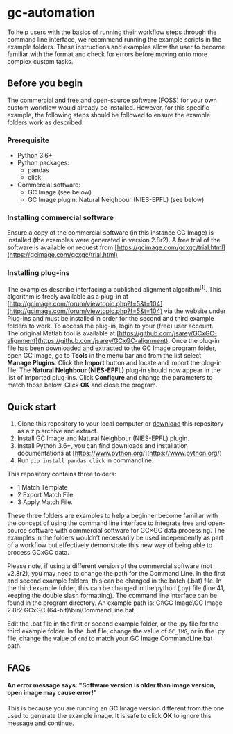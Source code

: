 # gc-automation

To help users with the basics of running their workflow steps through the command line interface, we recommend running the example scripts in the example folders. These instructions and examples allow the user to become familiar with the format and check for errors before moving onto more complex custom tasks.

## Before you begin

The commercial and free and open-source software (FOSS) for your own custom workflow would already be installed. However, for this specific example, the following steps should be followed to ensure the example folders work as described.

### Prerequisite
- Python 3.6+
- Python packages:
	- pandas
	- click
- Commercial software:
	- GC Image (see below)
	- GC Image plugin: Natural Neighbour (NIES-EPFL) (see below)

### Installing commercial software

Ensure a copy of the commercial software (in this instance GC Image) is installed (the examples were generated in version 2.8r2). A free trial of the software is available on request from [https://gcimage.com/gcxgc/trial.html](https://gcimage.com/gcxgc/trial.html)

### Installing plug-ins

The examples describe interfacing a published alignment algorithm<sup>[1]</sup>. This algorithm is freely available as a plug-in at [http://gcimage.com/forum/viewtopic.php?f=5&t=104](http://gcimage.com/forum/viewtopic.php?f=5&t=104) via the website under Plug-ins and must be installed in order for the second and third example folders to work. To access the plug-in, login to your (free) user account. The original Matlab tool is available at [https://github.com/jsarey/GCxGC-alignment](https://github.com/jsarey/GCxGC-alignment). Once the plug-in file has been downloaded and extracted to the GC Image program folder, open GC Image, go to **Tools** in the menu bar and from the list select **Manage Plugins**. Click the **Import** button and locate and import the plug-in file. The **Natural Neighbour (NIES-EPFL)** plug-in should now appear in the list of imported plug-ins. Click **Configure** and change the parameters to match those below. Click **OK** and close the program.


## Quick start

1. Clone this repository to your local computer or [download](https://github.com/rcfgroup/gc-automation/archive/master.zip) this repository as a zip archive and extract.
2. Install GC Image and Natural Neighbour (NIES-EPFL) plugin.
3. Install Python 3.6+, you can find downloads and installation documentations at [https://www.python.org/](https://www.python.org/)
4. Run `pip install pandas click` in commandline.

This repository contains three folders: 
- 1 Match Template
- 2 Export Match File
- 3 Apply Match File. 

These three folders are examples to help a beginner become familiar with the concept of using the command line interface to integrate free and open-source software with commercial software for GC×GC data processing. The examples in the folders wouldn’t necessarily be used independently as part of a workflow but effectively demonstrate this new way of being able to process GCxGC data.

Please note, if using a different version of the commercial software (not v2.8r2), you may need to change the path for the Command Line. In the first and second example folders, this can be changed in the batch (.bat) file. In the third example folder, this can be changed in the python (.py) file (line 41, keeping the double slash formatting). The command line interface can be found in the program directory. An example path is: C:\GC Image\GC Image 2.8r2 GCxGC (64-bit)\bin\CommandLine.bat.

Edit the .bat file in the first or second example folder, or the .py file for the third example folder. In the .bat file, change the value of `GC_IMG`, or in the .py file, change the value of `cmd` to match your GC Image CommandLine.bat path.

## FAQs
#### An error message says: "Software version is older than image version, open image may cause error!"

This is because you are running an GC Image version different from the one used to generate the example image. It is safe to click **OK** to ignore this message and continue.



